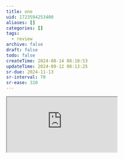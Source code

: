 ```yaml
---
title: one
uid: 1723594253400
aliases: []
categories: []
tags:
  - review
archive: false
draft: false
todo: false
createTime: 2024-08-14 08:10:53
updateTime: 2024-09-12 08:13:25
sr-due: 2024-11-13
sr-interval: 70
sr-ease: 310
---
```


<iframe
  class="iframe_full"
  src="https://dict.youdao.com/result?word=one&lang=en"
>
</iframe>
